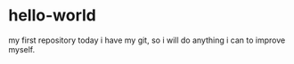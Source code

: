 # hello-world
my first repository
today i have my git, so i will do anything i can to improve myself.
